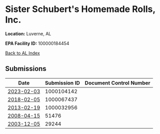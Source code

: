 # Sister Schubert's Homemade Rolls, Inc.

**Location:** Luverne, AL

**EPA Facility ID:** 100000184454

[Back to AL Index](../../index.md)

## Submissions

| Date | Submission ID | Document Control Number |
|------|--------------|-------------------------|
| [2023-02-03](submissions/1000104142.md) | 1000104142 |  |
| [2018-02-05](submissions/1000067437.md) | 1000067437 |  |
| [2013-02-19](submissions/1000032956.md) | 1000032956 |  |
| [2008-04-15](submissions/51476.md) | 51476 |  |
| [2003-12-05](submissions/29244.md) | 29244 |  |
